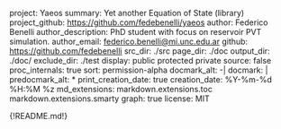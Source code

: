 project: Yaeos
summary: Yet another Equation of State (library)
project_github: https://github.com/fedebenelli/yaeos
author: Federico Benelli
author_description: PhD student with focus on reservoir PVT simulation.
author_email: federico.benelli@mi.unc.edu.ar
github: https://github.com/fedebenelli
src_dir: ./src
page_dir: ./doc
output_dir: ./doc/
exclude_dir: ./test
display: public
         protected
         private
source: false
proc_internals: true
sort: permission-alpha
docmark_alt: -|
docmark: |
predocmark_alt: *
print_creation_date: true
creation_date: %Y-%m-%d %H:%M %z
md_extensions: markdown.extensions.toc
               markdown.extensions.smarty
graph: true
license: MIT

{!README.md!}
